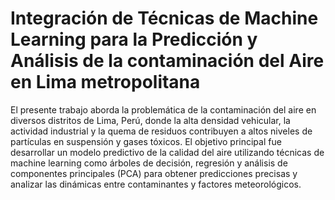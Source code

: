 # Integración de Técnicas de Machine Learning para la Predicción y Análisis de la contaminación del Aire en Lima metropolitana

El presente trabajo aborda la problemática de la contaminación del aire en diversos distritos de Lima, Perú, donde la alta densidad vehicular, la actividad industrial y la quema de residuos contribuyen a altos niveles de partículas en suspensión y gases tóxicos. El objetivo principal fue desarrollar un modelo predictivo de la calidad del aire utilizando técnicas de machine learning como árboles de decisión, regresión y análisis de componentes principales (PCA) para obtener predicciones precisas y analizar las dinámicas entre contaminantes y factores meteorológicos.
